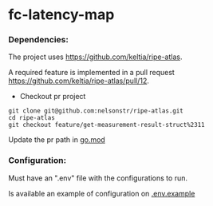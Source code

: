 # fc-latency-map






### Dependencies:

The project uses <https://github.com/keltia/ripe-atlas>.

A required feature is implemented in a pull request <https://github.com/keltia/ripe-atlas/pull/12>.

* Checkout pr project
```shell
git clone git@github.com:nelsonstr/ripe-atlas.git
cd ripe-atlas
git checkout feature/get-measurement-result-struct%2311
```

Update the pr path in [go.mod](manager/go.mod)


### Configuration:

Must have an ".env" file with the configurations to run.

Is available an example of configuration on [.env.example](./manager/.env.example)

